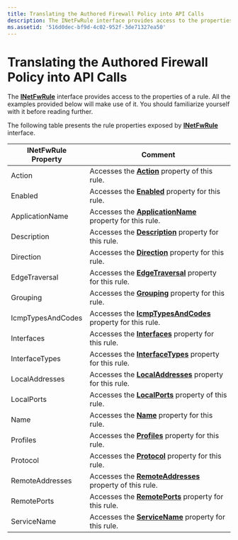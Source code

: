 ```yaml
---
title: Translating the Authored Firewall Policy into API Calls
description: The INetFwRule interface provides access to the properties of a rule. All the examples provided below will make use of it. You should familiarize yourself with it before reading further.
ms.assetid: '516d0dec-bf9d-4c02-952f-3de71327ea50'
---
```


# Translating the Authored Firewall Policy into API Calls

The [**INetFwRule**](inetfwrule.md) interface provides access to the properties of a rule. All the examples provided below will make use of it. You should familiarize yourself with it before reading further.

The following table presents the rule properties exposed by [**INetFwRule**](inetfwrule.md) interface.



| INetFwRule Property | Comment                                                                                        |
|---------------------|------------------------------------------------------------------------------------------------|
| Action              | Accesses the [**Action**](inetfwrule-action.md) property of this rule.                        |
| Enabled             | Accesses the [**Enabled**](inetfwrule-enabled.md) property for this rule.                     |
| ApplicationName     | Accesses the [**ApplicationName**](inetfwrule-applicationname.md) property for this rule.     |
| Description         | Accesses the [**Description**](inetfwrule-description.md) property for this rule.             |
| Direction           | Accesses the [**Direction**](inetfwrule-direction.md) property for this rule.                 |
| EdgeTraversal       | Accesses the [**EdgeTraversal**](inetfwrule-edgetraversal.md) property for this rule.         |
| Grouping            | Accesses the [**Grouping**](inetfwrule-grouping.md) property for this rule.                   |
| IcmpTypesAndCodes   | Accesses the [**IcmpTypesAndCodes**](inetfwrule-icmptypesandcodes.md) property for this rule. |
| Interfaces          | Accesses the [**Interfaces**](inetfwrule-interfaces.md) property for this rule.               |
| InterfaceTypes      | Accesses the [**InterfaceTypes**](inetfwrule-interfacetypes.md) property for this rule.       |
| LocalAddresses      | Accesses the [**LocalAddresses**](inetfwrule-localaddresses.md) property for this rule.       |
| LocalPorts          | Accesses the [**LocalPorts**](inetfwrule-localports.md) property of this rule.                |
| Name                | Accesses the [**Name**](inetfwrule-name.md) property for this rule.                           |
| Profiles            | Accesses the [**Profiles**](inetfwrule-profiles.md) property for this rule.                   |
| Protocol            | Accesses the [**Protocol**](inetfwrule-protocol.md) property for this rule.                   |
| RemoteAddresses     | Accesses the [**RemoteAddresses**](inetfwrule-remoteaddresses.md) property of this rule.      |
| RemotePorts         | Accesses the [**RemotePorts**](inetfwrule-remoteports.md) property for this rule.             |
| ServiceName         | Accesses the [**ServiceName**](inetfwrule-servicename.md) property for this rule.             |



 

 

 





